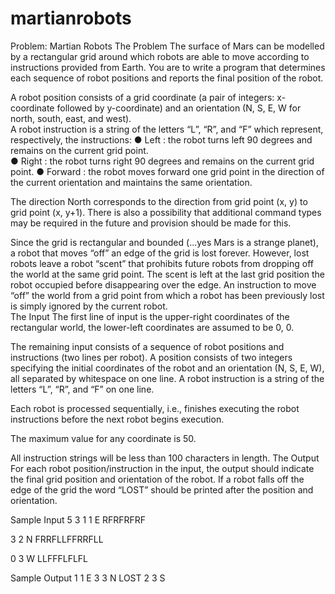 # martianrobots

Problem: Martian Robots 
The Problem 
The surface of Mars can be modelled by a rectangular grid around which robots are able to 
move according to instructions provided from Earth.  You are to write a program that 
determines each sequence of robot positions and reports the final position of the robot. 
 
A robot position consists of a grid coordinate (a pair of integers: x-coordinate followed by 
y-coordinate) and an orientation (N, S, E, W for north, south, east, and west).   
A robot instruction is a string of the letters “L”, “R”, and “F” which represent, respectively, the 
instructions: 
● Left : the robot turns left 90 degrees and remains on the current grid point.   
● Right : the robot turns right 90 degrees and remains on the current grid point. 
● Forward : the robot moves forward one grid point in the direction of the current 
orientation and maintains the same orientation.   
 
The direction North corresponds to the direction from grid point (x, y) to grid point (x, y+1). 
There is also a possibility that additional command types may be required in the future and 
provision should be made for this. 

Since the grid is rectangular and bounded (...yes Mars is a strange planet), a robot that 
moves “off” an edge of the grid is lost forever. However, lost robots leave a robot “scent” that 
prohibits future robots from dropping off the world at the same grid point.  The scent is left at 
the last grid position the robot occupied before disappearing over the edge. An instruction to 
move “off” the world from a grid point from which a robot has been previously lost is simply 
ignored by the current robot.  
The Input 
The first line of input is the upper-right coordinates of the rectangular world, the lower-left 
coordinates are assumed to be 0, 0. 
 
The remaining input consists of a sequence of robot positions and instructions (two lines per 
robot). A position consists of two integers specifying the initial coordinates of the robot and 
an orientation (N, S, E, W), all separated by whitespace on one line.  A robot instruction is a 
string of the letters “L”, “R”, and “F” on one line. 
 
Each robot is processed sequentially, i.e., finishes executing the robot instructions before the 
next robot begins execution. 
 
The maximum value for any coordinate is 50. 
 
All instruction strings will be less than 100 characters in length. 
The Output 
For each robot position/instruction in the input, the output should indicate the final grid 
position and orientation of the robot. If a robot falls off the edge of the grid the word “LOST” 
should be printed after the position and orientation.   
 
Sample Input 
5 3 
1 1 E 
RFRFRFRF 
 
3 2 N 
FRRFLLFFRRFLL 
 
0 3 W 
LLFFFLFLFL 
 
Sample Output 
1 1 E 
3 3 N LOST 
2 3 S 
